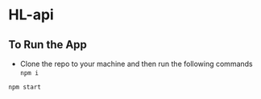 # HL-api

## To Run the App

- Clone the repo to your machine and then run the following commands
`npm i`

`npm start`
